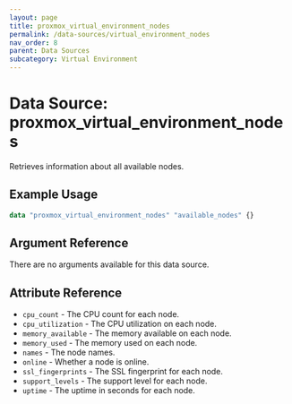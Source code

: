 ```yaml
---
layout: page
title: proxmox_virtual_environment_nodes
permalink: /data-sources/virtual_environment_nodes
nav_order: 8
parent: Data Sources
subcategory: Virtual Environment
---
```


# Data Source: proxmox_virtual_environment_nodes

Retrieves information about all available nodes.

## Example Usage

```terraform
data "proxmox_virtual_environment_nodes" "available_nodes" {}
```

## Argument Reference

There are no arguments available for this data source.

## Attribute Reference

- `cpu_count` - The CPU count for each node.
- `cpu_utilization` - The CPU utilization on each node.
- `memory_available` - The memory available on each node.
- `memory_used` - The memory used on each node.
- `names` - The node names.
- `online` - Whether a node is online.
- `ssl_fingerprints` - The SSL fingerprint for each node.
- `support_levels` - The support level for each node.
- `uptime` - The uptime in seconds for each node.
